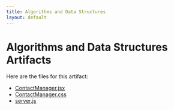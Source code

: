 ```yaml
---
title: Algorithms and Data Structures
layout: default
---
```


# Algorithms and Data Structures Artifacts

Here are the files for this artifact:

- [ContactManager.jsx](ContactManager.jsx)
- [ContactManager.css](ContactManager.css)
- [server.js](server.js)
